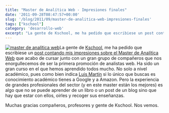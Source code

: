 ```yaml
---
title: "Master de Analítica Web - Impresiones finales"
date: '2011-09-28T08:47:57+00:00'
slug: '/blog/2011/09/master-de-analitica-web-impresiones-finales'
tags: ["kschool"]
category: 'desarrollo-web'
excerpt: "La gente de Kschool, me ha pedido que escribiese un post contando mis impresiones sobre el Master de Analítica."
---
```

[![master de analítica web](http://static.squarespace.com/static/5303797ae4b0c6ad9e43f072/5303ce80e4b0400995a883d6/5303cf41e4b0400995a88b7d/1392758593187/Gemma-Jorge.jpg?format=original "Gemma-Jorge")](http://static.squarespace.com/static/5303797ae4b0c6ad9e43f072/5303ce80e4b0400995a883d6/5303cf41e4b0400995a88b7d/1392758593187/Gemma-Jorge.jpg?format=original)La gente de [Kschool](http://static.squarespace.com/static/5303797ae4b0c6ad9e43f072/5303ce80e4b0400995a883d6/5303cf35e4b0400995a88b0c/1392758581676/?format=original "la escuela de los profesionales de Internet"), me ha pedido que escribiese un [post contando mis impresiones sobre el Master de Analítica Web](http://kschool.com/blog/analitica-web/el-master-supero-con-creces-mis-expectativas/ "Impresiones de Jorge Alvarez - analísta web") que acabo de cursar junto con un gran grupo de compañeros que nos enorgullecemos de ser la primera promoción de analistas web. Ha sido un gran curso en el que hemos aprendido todos mucho. No solo a nivel académico, pues como bien indica [Luis Martín](http://static.squarespace.com/static/5303797ae4b0c6ad9e43f072/5303ce80e4b0400995a883d6/5303cf35e4b0400995a88b0c/1392758581676/?format=original) si lo único que buscas es conocimiento académico tienes a Google y a Amazon. Pero la experiencia de grandes profesionales del sector (y en este master están los mejores) es algo que no se puede aprender de un libro o un post de un blog sino que hay que estar con ellos, oirles y recoger sus enseñanzas.

Muchas gracias compañeros, profesores y gente de Kschool. Nos vemos.
